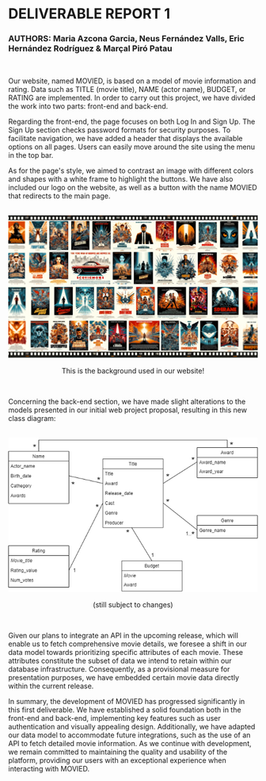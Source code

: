 # DELIVERABLE REPORT 1
### AUTHORS: Maria Azcona Garcia, Neus Fernández Valls, Eric Hernández Rodríguez & Marçal Piró Patau

<br>

Our website, named MOVIED, is based on a model of movie information and rating. Data such as TITLE (movie title), NAME (actor name), BUDGET, or RATING are implemented. In order to carry out this project, we have divided the work into two parts: front-end and back-end.

Regarding the front-end, the page focuses on both Log In and Sign Up. The Sign Up section checks password formats for security purposes. To facilitate navigation, we have added a header that displays the available options on all pages. Users can easily move around the site using the menu in the top bar.

As for the page's style, we aimed to contrast an image with different colors and shapes with a white frame to highlight the buttons. We have also included our logo on the website, as well as a button with the name MOVIED that redirects to the main page.

<br>
<img src="https://github.com/mariaazcona/MOVIED/blob/main/projecteweb-example-main/static/fondo.webp" alt="MOVIED Background">
<p style="text-align: center;">This is the background used in our website!</p>
<br>

Concerning the back-end section, we have made slight alterations to the models presented in our initial web project proposal, resulting in this new class diagram:

<br>
<img src="https://github.com/mariaazcona/MOVIED/blob/main/MOVIED_Models_Diagram.drawio.png" alt="MOVIED Models Diagram">
<p style="text-align: center;">(still subject to changes)</p>
<br>

Given our plans to integrate an API in the upcoming release, which will enable us to fetch comprehensive movie details, we foresee a shift in our data model towards prioritizing specific attributes of each movie. These attributes constitute the subset of data we intend to retain within our database infrastructure. Consequently, as a provisional measure for presentation purposes, we have embedded certain movie data directly within the current release.

In summary, the development of MOVIED has progressed significantly in this first deliverable. We have established a solid foundation both in the front-end and back-end, implementing key features such as user authentication and visually appealing design. Additionally, we have adapted our data model to accommodate future integrations, such as the use of an API to fetch detailed movie information. As we continue with development, we remain committed to maintaining the quality and usability of the platform, providing our users with an exceptional experience when interacting with MOVIED.



